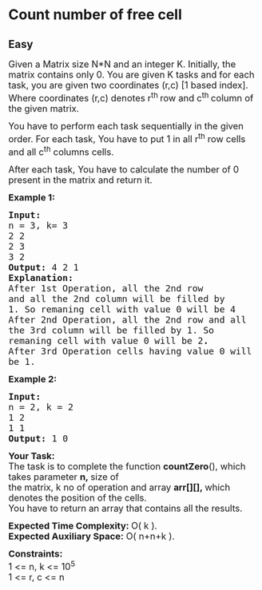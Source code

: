 # Count number of free cell
## Easy
<div class="problems_problem_content__Xm_eO"><p><span style="font-size:18px">Given a Matrix size N*N and an integer K. Initially, the matrix contains only 0. You are given K tasks and for each task, you are given two coordinates (r,c) [1 based index]. Where coordinates (r,c) denotes r<sup>th&nbsp;</sup>row and c<sup>th&nbsp;</sup>column of the given matrix.</span></p>

<p><span style="font-size:18px">You have to perform each task sequentially in the given order. F</span><span style="font-size:18px">or each task, You have to put 1 in all r<sup>th</sup> row cells and all c<sup>th</sup> columns cells.</span></p>

<p><span style="font-size:18px">After each task, You have to calculate the number of 0 present in the matrix and return it.</span></p>

<p><span style="font-size:18px"><strong>Example 1:</strong></span></p>

<pre><span style="font-size:18px"><strong>Input:
</strong>n = 3, k= 3
2 2
2 3
3 2
<strong>Output: </strong>4 2 1<strong>
Explanation: 
</strong>After 1st Operation, all the 2nd row
and all the 2nd column will be filled by
1. So remaning cell with value 0 will be 4
After 2nd Operation, all the 2nd row and all
the 3rd column will be filled by 1. So 
remaning cell with value 0 will be 2<strong>.
</strong>After 3rd Operation cells having value 0 will
be 1.</span>
</pre>

<p><span style="font-size:18px"><strong>Example 2:</strong></span></p>

<pre><span style="font-size:18px"><strong>Input:
</strong>n = 2, k = 2
1 2
1 1
<strong>Output: </strong>1 0</span></pre>

<p><span style="font-size:18px"><strong>Your&nbsp;Task:</strong><br>
The task is to complete the function <strong>countZero</strong>(), which takes parameter&nbsp;<strong>n,&nbsp;</strong>size of<br>
the matrix, k no of operation and array <strong>arr[][],&nbsp;</strong>which denotes the position of the cells.</span><br>
<span style="font-size:18px">You have to return an array that contains all the results.</span></p>

<p><span style="font-size:18px"><strong>Expected Time Complexity: </strong>O( k ).<br>
<strong>Expected Auxiliary Space:</strong> O( n+n+k ).</span></p>

<p><span style="font-size:18px"><strong>Constraints:</strong><br>
1 &lt;= n, k &lt;= 10<sup>5</sup></span><br>
<span style="font-size:18px">1 &lt;= r, c&nbsp;&lt;= n</span></p>
</div>